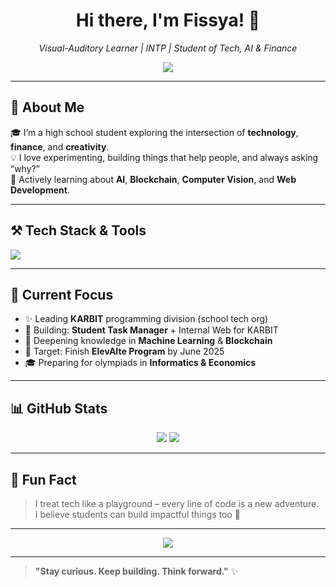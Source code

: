 <h1 align="center">Hi there, I'm Fissya! 👋</h1>
<p align="center">
  <em>Visual-Auditory Learner | INTP | Student of Tech, AI & Finance</em>
</p>

<p align="center">
  <img src="https://readme-typing-svg.herokuapp.com/?lines=Learning+AI+%26+Blockchain;Building+Student+Tools;C+Programmer+%7C+Microcontroller+Tinkerer;Exploring+Web+Dev+%26+Computer+Vision&center=true&width=500&height=45">
</p>

---

## 🧠 About Me

🎓 I’m a high school student exploring the intersection of **technology**, **finance**, and **creativity**.  
💡 I love experimenting, building things that help people, and always asking “why?”  
🧰 Actively learning about **AI**, **Blockchain**, **Computer Vision**, and **Web Development**.

---

## ⚒️ Tech Stack & Tools

<p>
  <img src="https://skillicons.dev/icons?i=c,py,html,css,js,arduino,react,tailwind,figma,vscode,github,git,azure" />
</p>

---

## 🚀 Current Focus

- ✨ Leading **KARBIT** programming division (school tech org)
- 📱 Building: **Student Task Manager** + Internal Web for KARBIT
- 🧪 Deepening knowledge in **Machine Learning** & **Blockchain**
- 🎯 Target: Finish **ElevAIte Program** by June 2025
- 🎓 Preparing for olympiads in **Informatics & Economics**

---

## 📊 GitHub Stats

<p align="center">
  <img src="https://github-readme-stats.vercel.app/api?username=fissya&show_icons=true&theme=tokyonight" />
  <img src="https://github-readme-stats.vercel.app/api/top-langs/?username=fissya&layout=compact&theme=tokyonight" />
</p>

---

## 💬 Fun Fact

> I treat tech like a playground – every line of code is a new adventure.  
> I believe students can build impactful things too 🚀

---

<p align="center">
  <img src="https://quotes-github-readme.vercel.app/api?type=horizontal&theme=dark">
</p>

---

> **"Stay curious. Keep building. Think forward."** ✨
